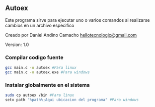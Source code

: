 Autoex
------

Este programa sirve para ejecutar uno o varios comandos al realizarse cambios en un archivo especifico

Creado por Daniel Andino Camacho 
hellotecnologic@gmail.com

Version: 1.0

### Compilar codigo fuente

```zsh
gcc main.c -o autoex #Para linux
gcc main.c -o autoex.exe #Para windows
```
### Instalar globalmente en el sistema

```zsh
sudo cp autoex /bin #Para linux
setx path "%path%;Aqui ubicacion del programa" #Para windows
```
